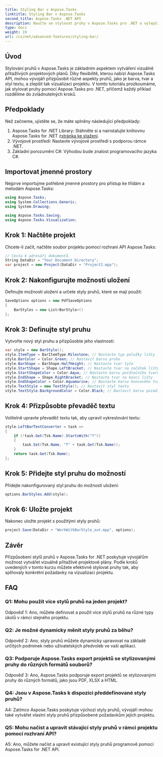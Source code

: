 ```yaml
---
title: Styling Bar v Aspose.Tasks
linktitle: Styling Bar v Aspose.Tasks
second_title: Aspose.Tasks .NET API
description: Naučte se stylovat pruhy v Aspose.Tasks pro .NET a vylepšit tak vizualizaci projektu.
type: docs
weight: 19
url: /cs/net/advanced-features/styling-bar/
---
```

## Úvod

Stylování pruhů v Aspose.Tasks je základním aspektem vytváření vizuálně přitažlivých projektových plánů. Díky flexibilitě, kterou nabízí Aspose.Tasks API, mohou vývojáři přizpůsobit různé aspekty pruhů, jako je barva, tvar a styl textu, a zlepšit tak vizualizaci projektu. V tomto tutoriálu prozkoumáme, jak stylovat pruhy pomocí Aspose.Tasks pro .NET, přičemž každý příklad rozdělíme do zvládnutelných kroků.

## Předpoklady

Než začneme, ujistěte se, že máte splněny následující předpoklady:

1.  Aspose.Tasks for .NET Library: Stáhněte si a nainstalujte knihovnu Aspose.Tasks for .NET z[stránka ke stažení](https://releases.aspose.com/tasks/net/).
2. Vývojové prostředí: Nastavte vývojové prostředí s podporou rámce .NET.
3. Základní porozumění C#: Výhodou bude znalost programovacího jazyka C#.

## Importovat jmenné prostory

Nejprve importujme potřebné jmenné prostory pro přístup ke třídám a metodám Aspose.Tasks:

```csharp
using Aspose.Tasks;
using System.Collections.Generic;
using System.Drawing;

using Aspose.Tasks.Saving;
using Aspose.Tasks.Visualization;

```

## Krok 1: Načtěte projekt

Chcete-li začít, načtěte soubor projektu pomocí rozhraní API Aspose.Tasks:

```csharp
// Cesta k adresáři dokumentů.
String DataDir = "Your Document Directory";
var project = new Project(DataDir + "Project2.mpp");
```

## Krok 2: Nakonfigurujte možnosti uložení

Definujte možnosti uložení a určete styly pruhů, které se mají použít:

```csharp
SaveOptions options = new PdfSaveOptions
{
    BarStyles = new List<BarStyle>()
};
```

## Krok 3: Definujte styl pruhu

Vytvořte nový styl pruhu a přizpůsobte jeho vlastnosti:

```csharp
var style = new BarStyle();
style.ItemType = BarItemType.Milestone; // Nastavte typ položky lišty
style.BarColor = Color.Green; // Nastavit barvu pruhu
style.BarShape = BarShape.HalfHeight; // Nastavte tvar tyče
style.StartShape = Shape.LeftBracket; // Nastavte tvar na začátek lišty
style.StartShapeColor = Color.Aqua; // Nastavte barvu počátečního tvaru
style.EndShape = Shape.RightBracket; // Nastavte tvar na konci lišty
style.EndShapeColor = Color.Aquamarine; // Nastavte barvu koncového tvaru
style.TextStyle = new TextStyle(); // Nastavit styl textu
style.TextStyle.BackgroundColor = Color.Black; // Nastavit barvu pozadí textu
```

## Krok 4: Přizpůsobte převaděč textu

Volitelně upravte převaděč textu tak, aby upravil vykreslování textu:

```csharp
style.LeftBarTextConverter = task =>
{
    if (!task.Get(Tsk.Name).StartsWith("T"))
    {
        task.Set(Tsk.Name, "T" + task.Get(Tsk.Name));
    }
    return task.Get(Tsk.Name);
};
```

## Krok 5: Přidejte styl pruhu do možností

Přidejte nakonfigurovaný styl pruhu do možností uložení:

```csharp
options.BarStyles.Add(style);
```

## Krok 6: Uložte projekt

Nakonec uložte projekt s použitými styly pruhů:

```csharp
project.Save(DataDir + "WorkWithBarStyle_out.mpp", options);
```

## Závěr

Přizpůsobení stylů pruhů v Aspose.Tasks for .NET poskytuje vývojářům možnost vytvářet vizuálně přitažlivé projektové plány. Podle kroků uvedených v tomto kurzu můžete efektivně stylovat pruhy tak, aby splňovaly konkrétní požadavky na vizualizaci projektu.

## FAQ

### Q1: Mohu použít více stylů pruhů na jeden projekt?

Odpověď 1: Ano, můžete definovat a použít více stylů pruhů na různé typy úkolů v rámci stejného projektu.
   
### Q2: Je možné dynamicky měnit styly pruhů za běhu?

Odpověď 2: Ano, styly pruhů můžete dynamicky upravovat na základě určitých podmínek nebo uživatelských předvoleb ve vaší aplikaci.
   
### Q3: Podporuje Aspose.Tasks export projektů se stylizovanými pruhy do různých formátů souborů?

Odpověď 3: Ano, Aspose.Tasks podporuje export projektů se stylizovanými pruhy do různých formátů, jako jsou PDF, XLSX a HTML.
   
### Q4: Jsou v Aspose.Tasks k dispozici předdefinované styly pruhů?

A4: Zatímco Aspose.Tasks poskytuje výchozí styly pruhů, vývojáři mohou také vytvářet vlastní styly pruhů přizpůsobené požadavkům jejich projektu.
   
### Q5: Mohu načíst a upravit stávající styly pruhů v rámci projektu pomocí rozhraní API?

A5: Ano, můžete načíst a upravit existující styly pruhů programově pomocí Aspose.Tasks for .NET API.